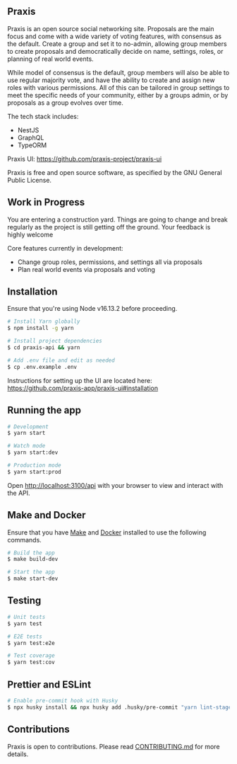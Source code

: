 ## Praxis

Praxis is an open source social networking site. Proposals are the main focus and come with a wide variety of voting features, with consensus as the default. Create a group and set it to no-admin, allowing group members to create proposals and democratically decide on name, settings, roles, or planning of real world events.

While model of consensus is the default, group members will also be able to use regular majority vote, and have the ability to create and assign new roles with various permissions. All of this can be tailored in group settings to meet the specific needs of your community, either by a groups admin, or by proposals as a group evolves over time.

The tech stack includes:

- NestJS
- GraphQL
- TypeORM

Praxis UI: https://github.com/praxis-project/praxis-ui

Praxis is free and open source software, as specified by the GNU General Public License.

## Work in Progress

You are entering a construction yard. Things are going to change and break regularly as the project is still getting off the ground. Your feedback is highly welcome

Core features currently in development:

- Change group roles, permissions, and settings all via proposals
- Plan real world events via proposals and voting

## Installation

Ensure that you're using Node v16.13.2 before proceeding.

```bash
# Install Yarn globally
$ npm install -g yarn

# Install project dependencies
$ cd praxis-api && yarn

# Add .env file and edit as needed
$ cp .env.example .env
```

Instructions for setting up the UI are located here: https://github.com/praxis-app/praxis-ui#installation

## Running the app

```bash
# Development
$ yarn start

# Watch mode
$ yarn start:dev

# Production mode
$ yarn start:prod
```

Open [http://localhost:3100/api](http://localhost:3100/api) with your browser to view and interact with the API.

## Make and Docker

Ensure that you have [Make](https://www.gnu.org/software/make) and [Docker](https://docs.docker.com/engine/install) installed to use the following commands.

```bash
# Build the app
$ make build-dev

# Start the app
$ make start-dev
```

## Testing

```bash
# Unit tests
$ yarn test

# E2E tests
$ yarn test:e2e

# Test coverage
$ yarn test:cov
```

## Prettier and ESLint

```bash
# Enable pre-commit hook with Husky
$ npx husky install && npx husky add .husky/pre-commit "yarn lint-staged"
```

## Contributions

Praxis is open to contributions. Please read [CONTRIBUTING.md](https://github.com/praxis-project/praxis-api/blob/main/CONTRIBUTING.md) for more details.
